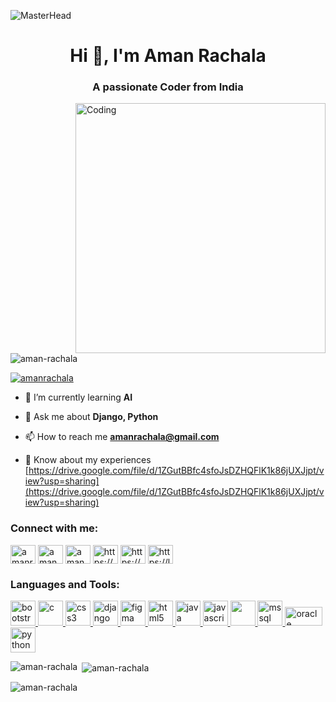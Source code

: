 ![MasterHead](https://t4.ftcdn.net/jpg/02/78/37/47/360_F_278374738_ypRn0utOVnebuhmpSrDiwkzFsdqEm0aa.jpg)

<h1 align="center">Hi 👋, I'm Aman Rachala</h1>
<h3 align="center">A passionate Coder from India</h3>
<img align="right" alt="Coding" width="400" src="https://camo.githubusercontent.com/cae12fddd9d6982901d82580bdf321d81fb299141098ca1c2d4891870827bf17/68747470733a2f2f6d69726f2e6d656469756d2e636f6d2f6d61782f313336302f302a37513379765349765f7430696f4a2d5a2e676966">
<p align="left"> <img src="https://komarev.com/ghpvc/?username=aman-rachala&label=Profile%20views&color=0e75b6&style=flat" alt="aman-rachala" /> </p>



<p align="left"> <a href="https://twitter.com/amanrachala" target="blank"><img src="https://img.shields.io/twitter/follow/amanrachala?logo=twitter&style=for-the-badge" alt="amanrachala" /></a> </p>

- 🌱 I’m currently learning **AI**

- 💬 Ask me about **Django, Python**

- 📫 How to reach me **amanrachala@gmail.com**

- 📄 Know about my experiences [https://drive.google.com/file/d/1ZGutBBfc4sfoJsDZHQFlK1k86jUXJjpt/view?usp=sharing](https://drive.google.com/file/d/1ZGutBBfc4sfoJsDZHQFlK1k86jUXJjpt/view?usp=sharing)

<h3 align="left">Connect with me:</h3>
<p align="left">
<a href="https://twitter.com/amanrachala" target="blank"><img align="center" src="https://cdn.jsdelivr.net/npm/simple-icons@v3/icons/twitter.svg" alt="amanrachala" height="30" width="40" /></a>
<a href="https://linkedin.com/in/aman rachala" target="blank"><img align="center" src="https://cdn.jsdelivr.net/npm/simple-icons@3.0.1/icons/linkedin.svg" alt="aman rachala" height="30" width="40" /></a>
<a href="https://instagram.com/aman_rachala" target="blank"><img align="center" src="https://cdn.jsdelivr.net/npm/simple-icons@3.0.1/icons/instagram.svg" alt="aman_rachala" height="30" width="40" /></a>
<a href="https://www.codechef.com/users/the_aman12" target="blank"><img align="center" src="https://cdn.jsdelivr.net/npm/simple-icons@3.1.0/icons/codechef.svg" alt="https://www.codechef.com/users/the_aman12" height="30" width="40" /></a>
<a href="https://www.hackerrank.com/amanrachala" target="blank"><img align="center" src="https://cdn.jsdelivr.net/npm/simple-icons@3.1.0/icons/hackerrank.svg" alt="https://www.hackerrank.com/amanrachala" height="30" width="40" /></a>
<a href="https://leetcode.com/aman_rachala/" target="blank"><img align="center" src="https://cdn.jsdelivr.net/npm/simple-icons@3.1.0/icons/leetcode.svg" alt="https://leetcode.com/aman_rachala/" height="30" width="40" /></a>
</p>

<h3 align="left">Languages and Tools:</h3>
<p align="left"> <a href="https://getbootstrap.com" target="_blank" rel="noreferrer"> <img src="https://upload.wikimedia.org/wikipedia/commons/thumb/b/b2/Bootstrap_logo.svg/1280px-Bootstrap_logo.svg.png" alt="bootstrap" width="40" height="40"/> </a> <a href="https://www.cprogramming.com/" target="_blank" rel="noreferrer"> <img src="https://www.clipartmax.com/png/middle/351-3515666_c-language-global-or-external-variables-with-examples-c-programming-logo.png" alt="c" width="40" height="40"/> </a> <a href="https://www.w3schools.com/css/" target="_blank" rel="noreferrer"> <img src="https://upload.wikimedia.org/wikipedia/commons/thumb/d/d5/CSS3_logo_and_wordmark.svg/1452px-CSS3_logo_and_wordmark.svg.png" alt="css3" width="40" height="40"/> </a> <a href="https://www.djangoproject.com/" target="_blank" rel="noreferrer"> <img src="https://cdn.worldvectorlogo.com/logos/django.svg" alt="django" width="40" height="40"/> </a> <a href="https://www.figma.com/" target="_blank" rel="noreferrer"> <img src="https://www.vectorlogo.zone/logos/figma/figma-icon.svg" alt="figma" width="40" height="40"/> </a> <a href="https://www.w3.org/html/" target="_blank" rel="noreferrer"> <img src="https://images.vexels.com/media/users/3/166383/isolated/preview/6024bc5746d7436c727825dc4fc23c22-html-programming-language-icon.png" alt="html5" width="40" height="40"/> </a> <a href="https://www.java.com" target="_blank" rel="noreferrer"> <img src="https://w1.pngwing.com/pngs/425/99/png-transparent-java-logo-programming-language-selenium-computer-software-java-class-file-computer-programming-software-developer-software-framework.png" alt="java" width="40" height="40"/> </a> <a href="https://developer.mozilla.org/en-US/docs/Web/JavaScript" target="_blank" rel="noreferrer"> <img src="https://w7.pngwing.com/pngs/199/348/png-transparent-javascript-programmer-programming-language-computer-programming-node-js-angle-text-rectangle.png" alt="javascript" width="40" height="40"/> </a> <a href="https://www.linux.org/" target="_blank" rel="noreferrer"> <img src="https://www.pngall.com/wp-content/uploads/5/Linux-PNG-High-Quality-Image.png" width="40" height="40"/> </a> <a href="https://www.microsoft.com/en-us/sql-server" target="_blank" rel="noreferrer"> <img src="https://www.svgrepo.com/show/303229/microsoft-sql-server-logo.svg" alt="mssql" width="40" height="40"/> </a> <a href="https://www.oracle.com/" target="_blank" rel="noreferrer"> <img src="https://purepng.com/public/uploads/large/purepng.com-oracle-logologobrand-logoiconslogos-251519939873wlyup.png" alt="oracle" width="60" height="30"/> </a> <a href="https://www.python.org" target="_blank" rel="noreferrer"> <img src="https://banner2.cleanpng.com/20180412/kye/kisspng-python-programming-language-computer-programming-language-5acfdc3636bac7.8891188615235717662242.jpg" alt="python" width="40" height="40"/> </a> </p>

<p><img align="left" src="https://github-readme-stats.vercel.app/api/top-langs?username=aman-rachala&show_icons=true&locale=en&layout=compact" alt="aman-rachala" /></p>

<p>&nbsp;<img align="center" src="https://github-readme-stats.vercel.app/api?username=aman-rachala&show_icons=true&locale=en" alt="aman-rachala" /></p>

<p><img align="center" src="https://github-readme-streak-stats.herokuapp.com/?user=aman-rachala&" alt="aman-rachala" /></p>
